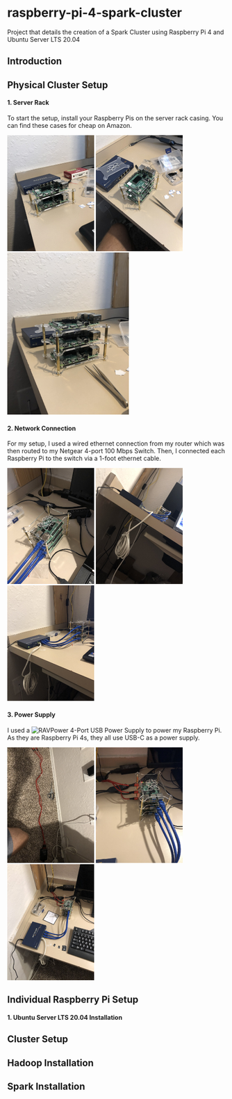 # raspberry-pi-4-spark-cluster
Project that details the creation of a Spark Cluster using Raspberry Pi 4 and Ubuntu Server LTS 20.04

## Introduction

## Physical Cluster Setup
#### 1. Server Rack

To start the setup, install your Raspberry Pis on the server rack casing. You can find these cases for cheap on Amazon.

<p float="left">
  <img src="./assets/images/physical_2.jpg" width="200" />
  <img src="./assets/images/physical_3.jpg" width="200" /> 
  <img src="./assets/images/physical_4.jpg" width="280" />
</p>

#### 2. Network Connection

For my setup, I used a wired ethernet connection from my router which was then routed to my Netgear 4-port 100 Mbps Switch. Then, I connected each Raspberry Pi to the switch via a 1-foot ethernet cable.

<p float="left">
  <img src="./assets/images/physical_5.jpg" width="200" />
  <img src="./assets/images/physical_7.jpg" width="200" /> 
  <img src="./assets/images/physical_8.jpg" width="200" />
</p>

#### 3. Power Supply

I used a ![RAVPower 4-Port USB Power Supply](https://www.amazon.com/Charging-Station-RAVPower-Charger-Compatible/dp/B00OT6YUIY/ref=sr_1_4?dchild=1&keywords=ravpower+4+port&qid=1597074773&sr=8-4) to power my Raspberry Pi. As they are Raspberry Pi 4s, they all use USB-C as a power supply.

<p float="left">
  <img src="./assets/images/physical_9.jpg" width="200" />
  <img src="./assets/images/physical_10.jpg" width="200" /> 
  <img src="./assets/images/physical_11.jpg" width="200" />
</p>

## Individual Raspberry Pi Setup

#### 1. Ubuntu Server LTS 20.04 Installation


## Cluster Setup

## Hadoop Installation

## Spark Installation
